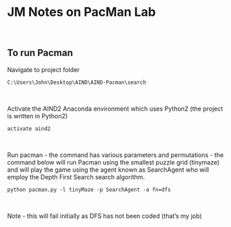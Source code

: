 JM Notes on PacMan Lab
======================

 

To run Pacman
-------------

Navigate to project folder

~~~~~~~~~~~~~~~~~~~~~~~~~~~~~~~~~~~~~~~~~~~~~~~~~~~~~~~~~~~~~~~~~~~~~~~~~~~~~~~~
C:\Users\John\Desktop\AIND\AIND-Pacman\search
~~~~~~~~~~~~~~~~~~~~~~~~~~~~~~~~~~~~~~~~~~~~~~~~~~~~~~~~~~~~~~~~~~~~~~~~~~~~~~~~

 

Activate the AIND2 Anaconda environment which uses Python2 (the project is
written in Python2)

~~~~~~~~~~~~~~~~~~~~~~~~~~~~~~~~~~~~~~~~~~~~~~~~~~~~~~~~~~~~~~~~~~~~~~~~~~~~~~~~
activate aind2
~~~~~~~~~~~~~~~~~~~~~~~~~~~~~~~~~~~~~~~~~~~~~~~~~~~~~~~~~~~~~~~~~~~~~~~~~~~~~~~~

 

Run pacman - the command has various parameters and permutations - the command
below will run Pacman using the smallest puzzle grid (tinymaze) and will play
the game using the agent known as SearchAgent who will employ the Depth First
Search search algorithm.

~~~~~~~~~~~~~~~~~~~~~~~~~~~~~~~~~~~~~~~~~~~~~~~~~~~~~~~~~~~~~~~~~~~~~~~~~~~~~~~~
python pacman.py -l tinyMaze -p SearchAgent -a fn=dfs
~~~~~~~~~~~~~~~~~~~~~~~~~~~~~~~~~~~~~~~~~~~~~~~~~~~~~~~~~~~~~~~~~~~~~~~~~~~~~~~~

 

Note - this will fail initially as DFS has not been coded (that’s my job)

 

 

 

 
